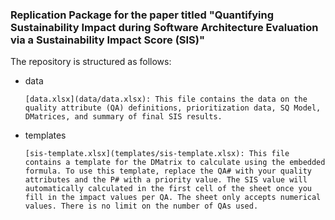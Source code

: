 ### Replication Package for the paper titled "Quantifying Sustainability Impact during Software Architecture Evaluation via a Sustainability Impact Score (SIS)"


The repository is structured as follows:

- data
  
      [data.xlsx](data/data.xlsx): This file contains the data on the quality attribute (QA) definitions, prioritization data, SQ Model, DMatrices, and summary of final SIS results.
  
- templates

      [sis-template.xlsx](templates/sis-template.xlsx): This file contains a template for the DMatrix to calculate using the embedded formula. To use this template, replace the QA# with your quality attributes and the P# with a priority value. The SIS value will automatically calculated in the first cell of the sheet once you fill in the impact values per QA. The sheet only accepts numerical values. There is no limit on the number of QAs used. 
